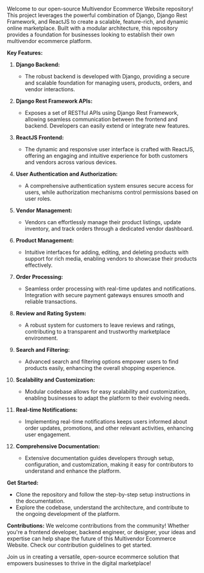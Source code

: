 Welcome to our open-source Multivendor Ecommerce Website repository! This project leverages the powerful combination of Django, Django Rest Framework, and ReactJS to create a scalable, feature-rich, and dynamic online marketplace. Built with a modular architecture, this repository provides a foundation for businesses looking to establish their own multivendor ecommerce platform.

**Key Features:**

1. **Django Backend:**
   - The robust backend is developed with Django, providing a secure and scalable foundation for managing users, products, orders, and vendor interactions.

2. **Django Rest Framework APIs:**
   - Exposes a set of RESTful APIs using Django Rest Framework, allowing seamless communication between the frontend and backend. Developers can easily extend or integrate new features.

3. **ReactJS Frontend:**
   - The dynamic and responsive user interface is crafted with ReactJS, offering an engaging and intuitive experience for both customers and vendors across various devices.

4. **User Authentication and Authorization:**
   - A comprehensive authentication system ensures secure access for users, while authorization mechanisms control permissions based on user roles.

5. **Vendor Management:**
   - Vendors can effortlessly manage their product listings, update inventory, and track orders through a dedicated vendor dashboard.

6. **Product Management:**
   - Intuitive interfaces for adding, editing, and deleting products with support for rich media, enabling vendors to showcase their products effectively.

7. **Order Processing:**
   - Seamless order processing with real-time updates and notifications. Integration with secure payment gateways ensures smooth and reliable transactions.

8. **Review and Rating System:**
   - A robust system for customers to leave reviews and ratings, contributing to a transparent and trustworthy marketplace environment.

9. **Search and Filtering:**
   - Advanced search and filtering options empower users to find products easily, enhancing the overall shopping experience.

10. **Scalability and Customization:**
    - Modular codebase allows for easy scalability and customization, enabling businesses to adapt the platform to their evolving needs.

11. **Real-time Notifications:**
    - Implementing real-time notifications keeps users informed about order updates, promotions, and other relevant activities, enhancing user engagement.

12. **Comprehensive Documentation:**
    - Extensive documentation guides developers through setup, configuration, and customization, making it easy for contributors to understand and enhance the platform.

**Get Started:**

- Clone the repository and follow the step-by-step setup instructions in the documentation.
- Explore the codebase, understand the architecture, and contribute to the ongoing development of the platform.

**Contributions:**
We welcome contributions from the community! Whether you're a frontend developer, backend engineer, or designer, your ideas and expertise can help shape the future of this Multivendor Ecommerce Website. Check our contribution guidelines to get started.

Join us in creating a versatile, open-source ecommerce solution that empowers businesses to thrive in the digital marketplace!
